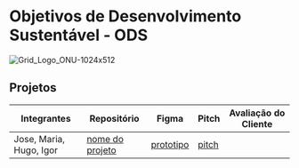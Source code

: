 # Objetivos de Desenvolvimento Sustentável - ODS
![Grid_Logo_ONU-1024x512](https://github.com/fernandoleonid/ODS2023/assets/42476943/a95a668a-5441-4c13-a07c-0872d627cab9)

## Projetos
| Integrantes | Repositório | Figma | Pitch |Avaliação do Cliente |
|---|---|---|---|---|
|Jose, Maria, Hugo, Igor | [nome do projeto](http://github.com) | [prototipo](http://figma.com.br) | [pitch](http://youtube.com)|
